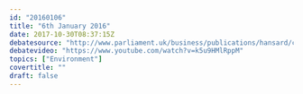 ```yaml
---
id: "20160106"
title: "6th January 2016"
date: 2017-10-30T08:37:15Z
debatesource: "http://www.parliament.uk/business/publications/hansard/commons/todays-commons-debates/read/unknown/7/"
debatevideo: "https://www.youtube.com/watch?v=k5u9HMlRppM"
topics: ["Environment"]
covertitle: ""
draft: false
---
```


